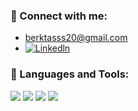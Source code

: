 
### 📩 Connect with me:
-  berktasss20@gmail.com
- [<img alt="Linkedln" src="https://img.shields.io/badge/LinkedIn-0077B5?style=for-the-badge&logo=linkedin&logoColor=white" />](https://www.linkedin.com/in/berk-ta%C5%9F-22b9801b5/)
  
### 🔧 Languages and Tools:
<p>
  
</p>
<p>
  <img src="https://img.shields.io/badge/Java-ED8B00?style=for-the-badge&logo=java&logoColor=white" />
  <img src="https://img.shields.io/badge/Spring-6DB33F?style=for-the-badge&logo=spring&logoColor=white" />
  <img src="https://img.shields.io/badge/RESTFUL-AP%C4%B0-green" />
 <img src="https://img.shields.io/badge/-restassured-orangered" />
  
</p>
<br />



<br />
<br />

